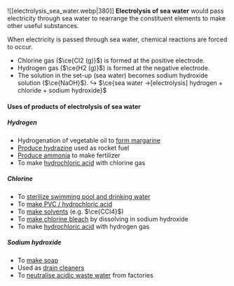 ![[electrolysis_sea_water.webp|380]]
**Electrolysis of sea water** would pass electricity through sea water to rearrange the constituent elements to make other useful substances.

When electricity is passed through sea water, chemical reactions are forced to occur.
- Chlorine gas ($\ce{Cl2 (g)}$) is formed at the positive electrode.
- Hydrogen gas ($\ce{H2 (g)}$) is formed at the negative electrode.
- The solution in the set-up (sea water) becomes sodium hydroxide solution ($\ce{NaOH}$).
↪️ $\ce{sea water ->[electrolysis] hydrogen + chloride + sodium hydroxide}$

#### Uses of products of electrolysis of sea water
##### Hydrogen
- Hydrogenation of vegetable oil to <u>form margarine</u>
- <u>Produce hydrazine</u> used as rocket fuel
- <u>Produce ammonia</u> to make fertilizer
- To make <u>hydrochloric acid</u> with chlorine gas

##### Chlorine
- To <u>sterilize swimming pool and drinking water</u>
- To <u>make PVC / hydrochloric acid</u>
- To <u>make solvents</u> (e.g. $\ce{CCl4}$)
- To <u>make chlorine bleach</u> by dissolving in sodium hydroxide
- To make <u>hydrochloric acid</u> with hydrogen gas

##### Sodium hydroxide
- To <u>make soap</u>
- Used as <u>drain cleaners</u>
- To <u>neutralise acidic waste water</u> from factories

